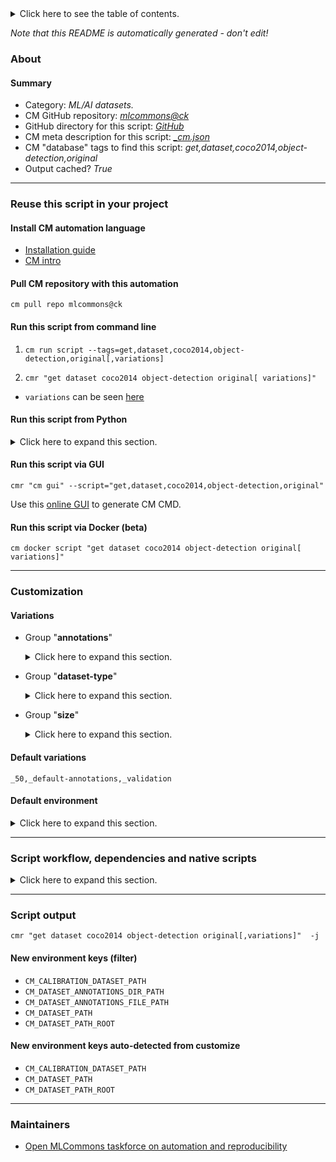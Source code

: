 <details>
<summary>Click here to see the table of contents.</summary>

* [About](#about)
* [Summary](#summary)
* [Reuse this script in your project](#reuse-this-script-in-your-project)
  * [ Install CM automation language](#install-cm-automation-language)
  * [ Check CM script flags](#check-cm-script-flags)
  * [ Run this script from command line](#run-this-script-from-command-line)
  * [ Run this script from Python](#run-this-script-from-python)
  * [ Run this script via GUI](#run-this-script-via-gui)
  * [ Run this script via Docker (beta)](#run-this-script-via-docker-(beta))
* [Customization](#customization)
  * [ Variations](#variations)
  * [ Default environment](#default-environment)
* [Script workflow, dependencies and native scripts](#script-workflow-dependencies-and-native-scripts)
* [Script output](#script-output)
* [New environment keys (filter)](#new-environment-keys-(filter))
* [New environment keys auto-detected from customize](#new-environment-keys-auto-detected-from-customize)
* [Maintainers](#maintainers)

</details>

*Note that this README is automatically generated - don't edit!*

### About

#### Summary

* Category: *ML/AI datasets.*
* CM GitHub repository: *[mlcommons@ck](https://github.com/mlcommons/ck/tree/master/cm-mlops)*
* GitHub directory for this script: *[GitHub](https://github.com/mlcommons/ck/tree/master/cm-mlops/script/get-dataset-coco2014)*
* CM meta description for this script: *[_cm.json](_cm.json)*
* CM "database" tags to find this script: *get,dataset,coco2014,object-detection,original*
* Output cached? *True*
___
### Reuse this script in your project

#### Install CM automation language

* [Installation guide](https://github.com/mlcommons/ck/blob/master/docs/installation.md)
* [CM intro](https://doi.org/10.5281/zenodo.8105339)

#### Pull CM repository with this automation

```cm pull repo mlcommons@ck```


#### Run this script from command line

1. `cm run script --tags=get,dataset,coco2014,object-detection,original[,variations] `

2. `cmr "get dataset coco2014 object-detection original[ variations]" `

* `variations` can be seen [here](#variations)

#### Run this script from Python

<details>
<summary>Click here to expand this section.</summary>

```python

import cmind

r = cmind.access({'action':'run'
                  'automation':'script',
                  'tags':'get,dataset,coco2014,object-detection,original'
                  'out':'con',
                  ...
                  (other input keys for this script)
                  ...
                 })

if r['return']>0:
    print (r['error'])

```

</details>


#### Run this script via GUI

```cmr "cm gui" --script="get,dataset,coco2014,object-detection,original"```

Use this [online GUI](https://cKnowledge.org/cm-gui/?tags=get,dataset,coco2014,object-detection,original) to generate CM CMD.

#### Run this script via Docker (beta)

`cm docker script "get dataset coco2014 object-detection original[ variations]" `

___
### Customization


#### Variations

  * Group "**annotations**"
    <details>
    <summary>Click here to expand this section.</summary>

    * `_custom-annotations`
      - Environment variables:
        - *CM_DATASET_COCO2014_CUSTOM_ANNOTATIONS*: `yes`
      - Workflow:
    * **`_default-annotations`** (default)
      - Environment variables:
        - *CM_DATASET_COCO2014_CUSTOM_ANNOTATIONS*: `no`
      - Workflow:

    </details>


  * Group "**dataset-type**"
    <details>
    <summary>Click here to expand this section.</summary>

    * `_calibration`
      - Environment variables:
        - *CM_CALIBRATION_DATASET_WGET_URL*: `https://github.com/mlcommons/inference/blob/master/calibration/openimages/openimages_cal_images_list.txt`
        - *CM_DATASET_CALIBRATION*: `yes`
      - Workflow:
    * **`_validation`** (default)
      - Environment variables:
        - *CM_DATASET_CALIBRATION*: `no`
      - Workflow:

    </details>


  * Group "**size**"
    <details>
    <summary>Click here to expand this section.</summary>

    * **`_50`** (default)
      - Environment variables:
        - *CM_DATASET_SIZE*: `50`
      - Workflow:
    * `_500`
      - Environment variables:
        - *CM_DATASET_SIZE*: `500`
      - Workflow:
    * `_full`
      - Environment variables:
        - *CM_DATASET_SIZE*: ``
      - Workflow:
    * `_size.#`
      - Environment variables:
        - *CM_DATASET_SIZE*: `#`
      - Workflow:

    </details>


#### Default variations

`_50,_default-annotations,_validation`
#### Default environment

<details>
<summary>Click here to expand this section.</summary>

These keys can be updated via `--env.KEY=VALUE` or `env` dictionary in `@input.json` or using script flags.

* CM_DATASET_CALIBRATION: `no`

</details>

___
### Script workflow, dependencies and native scripts

<details>
<summary>Click here to expand this section.</summary>

  1. ***Read "deps" on other CM scripts from [meta](https://github.com/mlcommons/ck/tree/master/cm-mlops/script/get-dataset-coco2014/_cm.json)***
     * get,python3
       * CM names: `--adr.['python', 'python3']...`
       - CM script: [get-python3](https://github.com/mlcommons/ck/tree/master/cm-mlops/script/get-python3)
     * mlperf,inference,source
       * CM names: `--adr.['inference-src']...`
       - CM script: [get-mlperf-inference-src](https://github.com/mlcommons/ck/tree/master/cm-mlops/script/get-mlperf-inference-src)
  1. ***Run "preprocess" function from [customize.py](https://github.com/mlcommons/ck/tree/master/cm-mlops/script/get-dataset-coco2014/customize.py)***
  1. Read "prehook_deps" on other CM scripts from [meta](https://github.com/mlcommons/ck/tree/master/cm-mlops/script/get-dataset-coco2014/_cm.json)
  1. ***Run native script if exists***
     * [run.bat](https://github.com/mlcommons/ck/tree/master/cm-mlops/script/get-dataset-coco2014/run.bat)
     * [run.sh](https://github.com/mlcommons/ck/tree/master/cm-mlops/script/get-dataset-coco2014/run.sh)
  1. ***Read "posthook_deps" on other CM scripts from [meta](https://github.com/mlcommons/ck/tree/master/cm-mlops/script/get-dataset-coco2014/_cm.json)***
     * get,coco2014,annotations
       * `if (CM_DATASET_COCO2014_CUSTOM_ANNOTATIONS  == yes)`
       - *Warning: no scripts found*
  1. ***Run "postrocess" function from [customize.py](https://github.com/mlcommons/ck/tree/master/cm-mlops/script/get-dataset-coco2014/customize.py)***
  1. Read "post_deps" on other CM scripts from [meta](https://github.com/mlcommons/ck/tree/master/cm-mlops/script/get-dataset-coco2014/_cm.json)
</details>

___
### Script output
`cmr "get dataset coco2014 object-detection original[,variations]"  -j`
#### New environment keys (filter)

* `CM_CALIBRATION_DATASET_PATH`
* `CM_DATASET_ANNOTATIONS_DIR_PATH`
* `CM_DATASET_ANNOTATIONS_FILE_PATH`
* `CM_DATASET_PATH`
* `CM_DATASET_PATH_ROOT`
#### New environment keys auto-detected from customize

* `CM_CALIBRATION_DATASET_PATH`
* `CM_DATASET_PATH`
* `CM_DATASET_PATH_ROOT`
___
### Maintainers

* [Open MLCommons taskforce on automation and reproducibility](https://github.com/mlcommons/ck/blob/master/docs/taskforce.md)